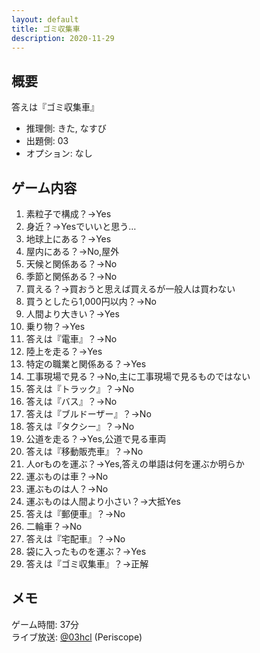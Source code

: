 ```yaml
---
layout: default
title: ゴミ収集車
description: 2020-11-29
---
```


## 概要

答えは『ゴミ収集車』

- 推理側: きた, なすび
- 出題側: 03
- オプション: なし

## ゲーム内容

1. 素粒子で構成？→Yes
2. 身近？→Yesでいいと思う…
3. 地球上にある？→Yes
4. 屋内にある？→No,屋外
5. 天候と関係ある？→No
6. 季節と関係ある？→No
7. 買える？→買おうと思えば買えるが一般人は買わない
8. 買うとしたら1,000円以内？→No
9. 人間より大きい？→Yes
10. 乗り物？→Yes
11. 答えは『電車』？→No
12. 陸上を走る？→Yes
13. 特定の職業と関係ある？→Yes
14. 工事現場で見る？→No,主に工事現場で見るものではない
15. 答えは『トラック』？→No
16. 答えは『バス』？→No
17. 答えは『ブルドーザー』？→No
18. 答えは『タクシー』？→No
19. 公道を走る？→Yes,公道で見る車両
20. 答えは『移動販売車』？→No
21. 人orものを運ぶ？→Yes,答えの単語は何を運ぶか明らか
22. 運ぶものは車？→No
23. 運ぶものは人？→No
24. 運ぶものは人間より小さい？→大抵Yes
25. 答えは『郵便車』？→No
26. 二輪車？→No
27. 答えは『宅配車』？→No
28. 袋に入ったものを運ぶ？→Yes
29. 答えは『ゴミ収集車』？→正解

## メモ

ゲーム時間: 37分  
ライブ放送: [@03hcl](https://www.periscope.tv/03hcl/1RDGlPjwypoGL) (Periscope)
